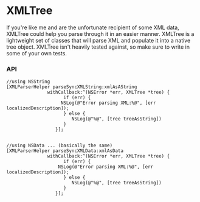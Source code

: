 # XMLTree

If you're like me and  are the unfortunate recipient of some XML data, XMLTree could help you parse through it in an easier manner. 
XMLTree is a lightweight set of classes that will parse XML and populate it into a native tree object.
XMLTree isn't heavily tested against, so make sure to write in some of your own tests.

### API
	
	//using NSString
	[XMLParserHelper parseSyncXMLString:xmlAsAString
			       withCallback:^(NSError *err, XMLTree *tree) {
						 if (err) {
		           		NSLog(@"Error parsing XML:%@", [err localizedDescription]);
						 } else {
 							NSLog(@"%@", [tree treeAsString])
						 }
					  }];
					
	
	//using NSData ... (basically the same)
	[XMLParserHelper parseSyncXMLData:xmlAsData
			       withCallback:^(NSError *err, XMLTree *tree) {
						 if (err) {
		               NSLog(@"Error parsing XML:%@", [err localizedDescription]);
						 } else {
 							NSLog(@"%@", [tree treeAsString])
						 }
					  }];
